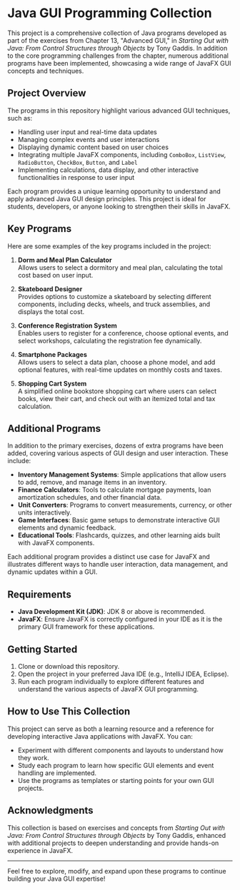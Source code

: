 # Java GUI Programming Collection

This project is a comprehensive collection of Java programs developed as part of the exercises from Chapter 13, "Advanced GUI," in *Starting Out with Java: From Control Structures through Objects* by Tony Gaddis. In addition to the core programming challenges from the chapter, numerous additional programs have been implemented, showcasing a wide range of JavaFX GUI concepts and techniques.

## Project Overview

The programs in this repository highlight various advanced GUI techniques, such as:

- Handling user input and real-time data updates
- Managing complex events and user interactions
- Displaying dynamic content based on user choices
- Integrating multiple JavaFX components, including `ComboBox`, `ListView`, `RadioButton`, `CheckBox`, `Button`, and `Label`
- Implementing calculations, data display, and other interactive functionalities in response to user input

Each program provides a unique learning opportunity to understand and apply advanced Java GUI design principles. This project is ideal for students, developers, or anyone looking to strengthen their skills in JavaFX.

## Key Programs

Here are some examples of the key programs included in the project:

1. **Dorm and Meal Plan Calculator**  
   Allows users to select a dormitory and meal plan, calculating the total cost based on user input.

2. **Skateboard Designer**  
   Provides options to customize a skateboard by selecting different components, including decks, wheels, and truck assemblies, and displays the total cost.

3. **Conference Registration System**  
   Enables users to register for a conference, choose optional events, and select workshops, calculating the registration fee dynamically.

4. **Smartphone Packages**  
   Allows users to select a data plan, choose a phone model, and add optional features, with real-time updates on monthly costs and taxes.

5. **Shopping Cart System**  
   A simplified online bookstore shopping cart where users can select books, view their cart, and check out with an itemized total and tax calculation.

## Additional Programs

In addition to the primary exercises, dozens of extra programs have been added, covering various aspects of GUI design and user interaction. These include:

- **Inventory Management Systems**: Simple applications that allow users to add, remove, and manage items in an inventory.
- **Finance Calculators**: Tools to calculate mortgage payments, loan amortization schedules, and other financial data.
- **Unit Converters**: Programs to convert measurements, currency, or other units interactively.
- **Game Interfaces**: Basic game setups to demonstrate interactive GUI elements and dynamic feedback.
- **Educational Tools**: Flashcards, quizzes, and other learning aids built with JavaFX components.

Each additional program provides a distinct use case for JavaFX and illustrates different ways to handle user interaction, data management, and dynamic updates within a GUI.

## Requirements

- **Java Development Kit (JDK)**: JDK 8 or above is recommended.
- **JavaFX**: Ensure JavaFX is correctly configured in your IDE as it is the primary GUI framework for these applications.

## Getting Started

1. Clone or download this repository.
2. Open the project in your preferred Java IDE (e.g., IntelliJ IDEA, Eclipse).
3. Run each program individually to explore different features and understand the various aspects of JavaFX GUI programming.

## How to Use This Collection

This project can serve as both a learning resource and a reference for developing interactive Java applications with JavaFX. You can:

- Experiment with different components and layouts to understand how they work.
- Study each program to learn how specific GUI elements and event handling are implemented.
- Use the programs as templates or starting points for your own GUI projects.

## Acknowledgments

This collection is based on exercises and concepts from *Starting Out with Java: From Control Structures through Objects* by Tony Gaddis, enhanced with additional projects to deepen understanding and provide hands-on experience in JavaFX.

---

Feel free to explore, modify, and expand upon these programs to continue building your Java GUI expertise!
